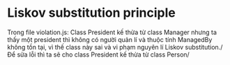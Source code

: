 # Liskov substitution principle

Trong file violation.js: Class President kế thừa từ class Manager nhưng ta thấy một president thì không có người quản lí và thuộc tính ManagedBy không tồn tại, vì thế class này sai và vi phạm nguyên lí Liskov substitution./
Để sửa lỗi thì ta sẽ cho class President kế thừa từ class Person/
